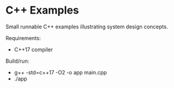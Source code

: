 # C++ Examples

Small runnable C++ examples illustrating system design concepts.

Requirements:
- C++17 compiler

Build/run:
- g++ -std=c++17 -O2 -o app main.cpp
- ./app